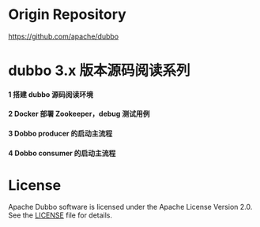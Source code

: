 # Origin Repository
https://github.com/apache/dubbo

#  dubbo 3.x 版本源码阅读系列

#### 1 搭建 dubbo 源码阅读环境

#### 2 Docker 部署 Zookeeper，debug 测试用例

#### 3 Dobbo producer 的启动主流程

#### 4 Dobbo consumer 的启动主流程


# License

Apache Dubbo software is licensed under the Apache License Version 2.0. See the [LICENSE](https://github.com/apache/dubbo/blob/master/LICENSE) file for details.
